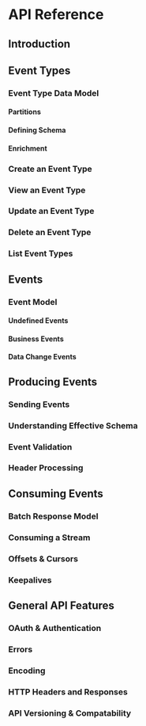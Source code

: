 # API Reference

## Introduction

## Event Types
### Event Type Data Model
#### Partitions
#### Defining Schema
#### Enrichment
### Create an Event Type 
### View an Event Type 
### Update an Event Type 
### Delete an Event Type 
### List Event Types 

## Events
### Event Model
#### Undefined Events
#### Business Events
#### Data Change Events

## Producing Events
### Sending Events
### Understanding Effective Schema
### Event Validation
### Header Processing

## Consuming Events
### Batch Response Model
### Consuming a Stream
### Offsets & Cursors
### Keepalives

## General API Features
### OAuth & Authentication
### Errors
### Encoding
### HTTP Headers and Responses
### API Versioning & Compatability


